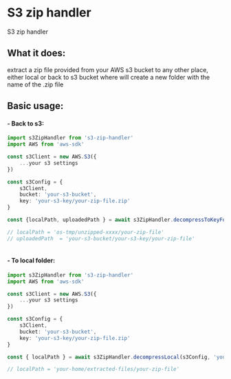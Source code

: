 # S3 zip handler

S3 zip handler



## What it does:

 extract a zip file provided from your AWS s3 bucket to any other place, either local or back to s3 bucket where will create a new folder with the name of the .zip file



## Basic usage: 
 #### - Back to s3:
```typescript
import s3ZipHandler from 's3-zip-handler'
import AWS from 'aws-sdk'

const s3Client = new AWS.S3({
    ...your s3 settings
})

const s3Config = {
    s3Client,
    bucket: 'your-s3-bucket',
    key: 'your-s3-key/your-zip-file.zip'
} 

const {localPath, uploadedPath } = await s3ZipHandler.decompressToKeyFolderS3(s3Config)

// localPath = 'os-tmp/unzipped-xxxx/your-zip-file'
// uploadedPath  = 'your-s3-bucket/your-s3-key/your-zip-file'
 
```

 #### - To local folder:
```typescript
import s3ZipHandler from 's3-zip-handler'
import AWS from 'aws-sdk'

const s3Client = new AWS.S3({
    ...your s3 settings
})

const s3Config = {
    s3Client,
    bucket: 'your-s3-bucket',
    key: 'your-s3-key/your-zip-file.zip'
} 

const { localPath } = await s3ZipHandler.decompressLocal(s3Config, 'your-home/extracted-files')

// localPath = 'your-home/extracted-files/your-zip-file'
 
```

